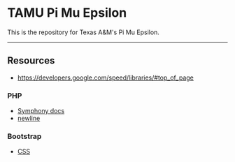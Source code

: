 # TAMU Pi Mu Epsilon
This is the repository for Texas A&M's Pi Mu Epsilon.

---

## Resources
* https://developers.google.com/speed/libraries/#top_of_page

### PHP
* [Symphony docs](https://symfony.com/pdf/Symfony_components_3.0.pdf?v=4)
* [newline](http://stackoverflow.com/a/20749472/5415895)

### Bootstrap
* [CSS](http://getbootstrap.com/css/)